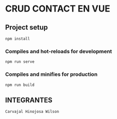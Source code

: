 # CRUD CONTACT EN VUE

## Project setup
```
npm install
```

### Compiles and hot-reloads for development
```
npm run serve
```

### Compiles and minifies for production
```
npm run build
```

## INTEGRANTES
```
Carvajal Hinojosa Wilson
```
